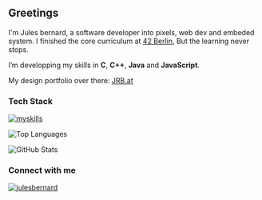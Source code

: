 <h2>Greetings</h2>

I'm Jules bernard, a software developer into pixels, web dev and embeded system.
I finished the core curriculum at <a href="https://42berlin.de">42 Berlin</a>,
But the learning never stops.


I’m developping my skills in **C**, **C++**, **Java** and **JavaScript**.

My design portfolio over there: <a href="https://jrb.at" target="_blank">JRB.at</a>


<h3>Tech Stack</h3>

[![myskills](https://skillicons.dev/icons?i=c,cpp,js,java,html,css,react,docker,unix)](https://skillicons.dev)

<!--! -->
![Top Languages](https://readme-stats-8qs0ubchy-julesrbs-projects.vercel.app/api/top-langs?username=julesrb&show_icons=true&locale=en&bg_color=0d1117&text_color=ffffff&layout=compact&v=1)

![GitHub Stats](https://readme-stats-8qs0ubchy-julesrbs-projects.vercel.app/api?username=julesrb&show_icons=true&locale=en&bg_color=0d1117&text_color=ffffff)

<h3>Connect with me</h3>
<p>
<a href="https://linkedin.com/in/jules-bernard-52843099" target="blank"><img src="https://img.shields.io/badge/LinkedIn-0077B5?style=for-the-badge&logo=linkedin&logoColor=white" alt="julesbernard" /></a>
</p>
